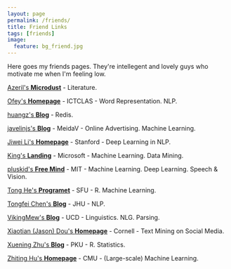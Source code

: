 ```yaml
---
layout: page
permalink: /friends/
title: Friend Links
tags: [friends]
image:
  feature: bg_friend.jpg
---
```



Here goes my friends pages. They're intellegent and lovely guys who motivate me when I'm feeling low.
      

[Azeril's **Microdust**](http://azeril.me/) - Literature.

[Ofey's **Homepage**](http://ofey.me/) - ICTCLAS - Word Representation. NLP.

[huangz's **Blog**](http://blog.huangz.me/index.html) - Redis.

[javelinjs's **Blog**](http://yzhi.me/) - MeidaV - Online Advertising. Machine Learning. 

[Jiwei Li's **Homepage**](http://web.stanford.edu/~jiweil/) - Stanford - Deep Learning in NLP.

[King's **Landing**](http://kinslover.info/) - Microsoft - Machine Learning. Data Mining.

[pluskid's **Free Mind**](http://freemind.pluskid.org/) - MIT - Machine Learning. Deep Learning. Speech & Vision.

[Tong He's **Programet**](http://blog.programet.org/) - SFU - R. Machine Learning.

[Tongfei Chen's **Blog**](http://tongfei.me) - JHU - NLP.

[VikingMew's **Blog**](http://blog.vikingmew.me/) - UCD - Linguistics. NLG. Parsing.

[Xiaotian (Jason) Dou's **Homepage**](https://sites.google.com/site/douxiaotianjason/) - Cornell - Text Mining on Social Media. 

[Xuening Zhu's **Blog**](http://www.xueningzhu.com/) - PKU - R. Statistics.

[Zhiting Hu's **Homepage**](http://www.cs.cmu.edu/~zhitingh/) - CMU - (Large-scale) Machine Learning. 